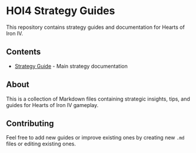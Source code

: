 # HOI4 Strategy Guides

This repository contains strategy guides and documentation for Hearts of Iron IV.

## Contents

- [Strategy Guide](guide.md) - Main strategy documentation

## About

This is a collection of Markdown files containing strategic insights, tips, and guides for Hearts of Iron IV gameplay.

## Contributing

Feel free to add new guides or improve existing ones by creating new `.md` files or editing existing ones.
